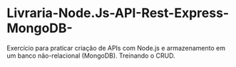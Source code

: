 # Livraria-Node.Js-API-Rest-Express-MongoDB-

Exercício para praticar criação de APIs com Node.js e armazenamento em um banco não-relacional (MongoDB). Treinando o CRUD. 
